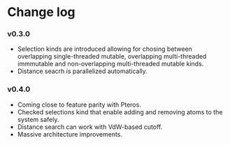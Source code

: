 # Change log
### v0.3.0
* Selection kinds are introduced allowing for chosing between overlapping single-threaded mutable, overlapping multi-threaded immmutable and non-overlapping multi-threaded mutable kinds.
* Distance seacrh is parallelized automatically.
### v0.4.0
* Coming close to feature parity with Pteros.
* Checked selections kind that enable adding and removing atoms to the system safely.
* Distance search can work with VdW-based cutoff.
* Massive architecture improvements.